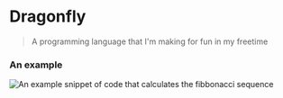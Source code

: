 # Dragonfly
> A programming language that I'm making for fun in my freetime


### An example
![An example snippet of code that calculates the fibbonacci sequence](meta/screenshots/sqrt.png)


